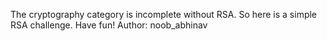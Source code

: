 The cryptography category is incomplete without RSA. So here is a simple RSA challenge. Have fun! Author: noob_abhinav
